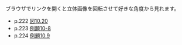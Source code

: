 ブラウザでリンクを開くと立体画像を回転させて好きな角度から見れます。

* p.222 [図10.20](fig10_20.html)
* p.223 [例題10-8](ex10_8.html)
* p.224 [例題10.9](ex10_9.html)
